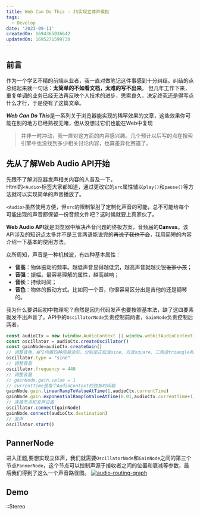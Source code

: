 ```yaml
---
title: Web Can Do This - JS实现立体声模拟
tags:
  - Develop
date: '2023-09-11'
createdOn: 1694365036642
updatedOn: 1695271599730
---
```


## 前言
作为一个学艺不精的前端从业者，我一直对做笔记这件事感到十分纠结。纠结的点总结起来就一句话：**太简单的不如看文档，太难的写不出来**。
但几年工作下来，重复单调的业务已经无法再反映个人技术的进步，思索良久，决定终究还是得写点什么才行，于是便有了这篇文章。

***Web Can Do This***是一系列关于浏览器能实现的稀罕效果的文章，这些效果你可能在别的地方已经熟视无睹，但从没想过它们也能在Web中复现

> 并非一时冲动，我一直对这方面的内容感兴趣。几个预计以后写的点在搜索引擎中也没找到多少相关讨论内容，也算差异化赛道了。

## 先从了解Web Audio API开始
先跟不了解浏览器发声相关内容的人普及一下。  
Html的`<Audio>`标签大家都知道，通过更改它的`src`属性辅以`play()`和`pause()`等方法就可以实现简单的声音播放了。

`<Audio>`虽然使用方便，但`src`的限制掣肘了定制化声音的可能，总不可能给每个可能出现的声音都保留一份音频文件吧？这时候就要上真家伙了。

**Web Audio API**就是浏览器中解决声音问题的终极方案，音频届的**Canvas**。该API涉及的知识点太多并不是三言两语能说完的~~再说了我也不会~~，我用简短的内容介绍一下基本的使用方法。

众所周知，声音是一种机械波，有四种基本属性：  
- **音高**：物体振动的频率。越低声音显得越低沉，越高声音就越尖锐~~谁家小孩~~；
- **音强**：振幅。最容易理解的属性，越高越响；
- **音长**：持续时间；
- **音色**：物体的振动方式。比如同一个音，你很容易区分出是吉他的还是钢琴的。

我为什么要讲起初中物理呢？自然是因为代码发声也要按照基本法，缺了这四要素就发不出声音了。API中的`OscillatorNode`负责控制前两者，`GainNode`负责控制后两者。
```javascript
const audioCtx = new (window.AudioContext || window.webkitAudioContext)()
const oscillator = audioCtx.createOscillator()
const gainNode=audioCtx.createGain()
// 调整音色，API内置四种简易波形，分别是正弦波sine、方波square、三角波triangle和锯齿波sawtooth
oscillator.type = "sine"
// 调整音高
oscillator.frequency = 440
// 调整音量
// gainNode.gain.value = 1
// currentTime是每个AudioContext的独有时间轴
gainNode.gain.linearRampToValueAtTime(1,audioCtx.currentTime)
gainNode.gain.exponentialRampToValueAtTime(0.01,audioCtx.currentTime+1)
// 连接节点和发声设备
oscillator.connect(gainNode)
gainNode.connect(audioCtx.destination)
// 发声
oscillator.start()
```


## PannerNode
进入正题,要想实现立体声，我们就需要`OscillatorNode`和`GainNode`之间的第三个节点`PannerNode`，这个节点可以控制声源于接收者之间的位置和衰减等参数，最后我们得到了这么一个声音路径图。
[![audio-routing-graph](https://z1.ax1x.com/2023/09/14/pPRtcAs.md.png)](https://imgse.com/i/pPRtcAs)
## Demo
::Stereo
